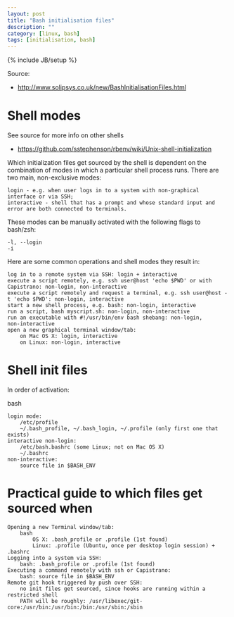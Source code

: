 ```yaml
---
layout: post
title: "Bash initialisation files"
description: ""
category: [linux, bash]
tags: [initialisation, bash]
---
```

{% include JB/setup %}

Source: 

- <http://www.solipsys.co.uk/new/BashInitialisationFiles.html>

# Shell modes
See source for more info on other shells

- <https://github.com/sstephenson/rbenv/wiki/Unix-shell-initialization>


Which initialization files get sourced by the shell is dependent on the combination of modes in which a particular shell process runs. There are two main, non-exclusive modes:

    login - e.g. when user logs in to a system with non-graphical interface or via SSH;
    interactive - shell that has a prompt and whose standard input and error are both connected to terminals.

These modes can be manually activated with the following flags to bash/zsh:

    -l, --login
    -i

Here are some common operations and shell modes they result in:

    log in to a remote system via SSH: login + interactive
    execute a script remotely, e.g. ssh user@host 'echo $PWD' or with Capistrano: non‑login, non‑interactive
    execute a script remotely and request a terminal, e.g. ssh user@host -t 'echo $PWD': non-login, interactive
    start a new shell process, e.g. bash: non‑login, interactive
    run a script, bash myscript.sh: non‑login, non‑interactive
    run an executable with #!/usr/bin/env bash shebang: non‑login, non‑interactive
    open a new graphical terminal window/tab:
        on Mac OS X: login, interactive
        on Linux: non‑login, interactive


# Shell init files

In order of activation:

bash

    login mode:
        /etc/profile
        ~/.bash_profile, ~/.bash_login, ~/.profile (only first one that exists)
    interactive non-login:
        /etc/bash.bashrc (some Linux; not on Mac OS X)
        ~/.bashrc
    non-interactive:
        source file in $BASH_ENV

# Practical guide to which files get sourced when

    Opening a new Terminal window/tab:
        bash
            OS X: .bash_profile or .profile (1st found)
            Linux: .profile (Ubuntu, once per desktop login session) + .bashrc
    Logging into a system via SSH:
        bash: .bash_profile or .profile (1st found)
    Executing a command remotely with ssh or Capistrano:
        bash: source file in $BASH_ENV
    Remote git hook triggered by push over SSH:
        no init files get sourced, since hooks are running within a restricted shell
        PATH will be roughly: /usr/libexec/git-core:/usr/bin:/usr/bin:/bin:/usr/sbin:/sbin
